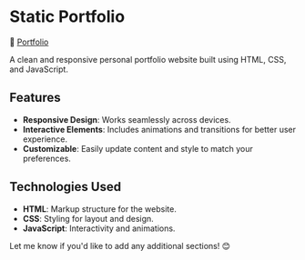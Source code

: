 # Static Portfolio  
🔗 <a href="https://manojkumar-dev.netlify.app/" > Portfolio </a>

A clean and responsive personal portfolio website built using HTML, CSS, and JavaScript.  

## Features  
- **Responsive Design**: Works seamlessly across devices.  
- **Interactive Elements**: Includes animations and transitions for better user experience.  
- **Customizable**: Easily update content and style to match your preferences.  

## Technologies Used  
- **HTML**: Markup structure for the website.  
- **CSS**: Styling for layout and design.  
- **JavaScript**: Interactivity and animations.  


Let me know if you'd like to add any additional sections! 😊

